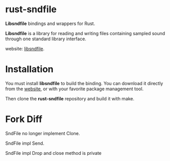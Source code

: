 rust-sndfile
============

__Libsndfile__ bindings and wrappers for Rust.

__Libsndfile__ is a library for reading and writing files containing sampled sound through one standard library interface.

website: [libsndfile](http://www.mega-nerd.com/libsndfile).

# Installation

You must install __libsndfile__ to build the binding. You can download it directly from the [website](http://www.mega-nerd.com/libsndfile/#Download),
or with your favorite package management tool.

Then clone the __rust-sndfile__ repository and build it with make.

# Fork Diff

SndFile no longer implement Clone.

SndFile impl Send.

SndFile impl Drop and close method is private

